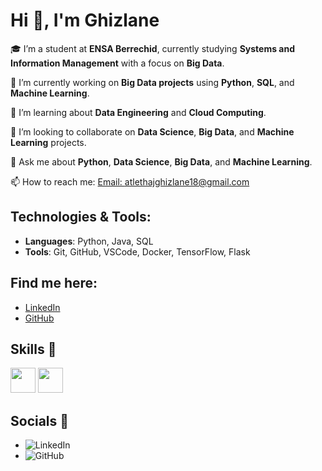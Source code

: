 # Hi 👋, I'm Ghizlane

🎓 I’m a student at **ENSA Berrechid**, currently studying **Systems and Information Management** with a focus on **Big Data**.

🔭 I’m currently working on **Big Data projects** using **Python**, **SQL**, and **Machine Learning**.

🌱 I’m learning about **Data Engineering** and **Cloud Computing**.

👯 I’m looking to collaborate on **Data Science**, **Big Data**, and **Machine Learning** projects.

💬 Ask me about **Python**, **Data Science**, **Big Data**, and **Machine Learning**.

📫 How to reach me: [Email: atlethajghizlane18@gmail.com](mailto:atlethajghizlane18@gmail.com)

## Technologies & Tools:
- **Languages**: Python, Java, SQL
- **Tools**: Git, GitHub, VSCode, Docker, TensorFlow, Flask

## Find me here:
- [LinkedIn](www.linkedin.com/in/ghizlane-ait-elhaj-458ab025b)
- [GitHub](https://github.com/ghizlane-aitelhaj)
## Skills 💪
<img src="https://img.shields.io/badge/JavaScript-ES6-yellow" width="40" height="40"/>
<img src="https://img.shields.io/badge/Python-3.9-blue" width="40" height="40"/>


## Socials 📱
- ![LinkedIn](https://cdn.jsdelivr.net/npm/simple-icons@v4/icons/linkedin.svg)
- ![GitHub](https://cdn.jsdelivr.net/npm/simple-icons@v4/icons/github.svg)


